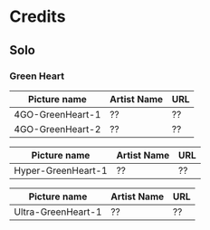 # Credits

## Solo

### Green Heart

Picture name | Artist Name | URL
-- | -- | --
4GO-GreenHeart-1 | ?? | ??
4GO-GreenHeart-2 | ?? | ??

Picture name | Artist Name | URL
-- | -- | --
Hyper-GreenHeart-1 | ?? | ??

Picture name | Artist Name | URL
-- | -- | --
Ultra-GreenHeart-1 | ?? | ??

